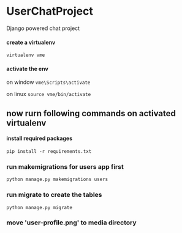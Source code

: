 # UserChatProject
Django powered chat project


#### create a virtualenv 
`virtualenv vme`

#### activate the env

on window
`vme\Scripts\activate`


on linux
`source vme/bin/activate`



## now rurn following commands on activated virtualenv
#### install required packages
`pip install -r requirements.txt`


### run makemigrations for users app first
`python manage.py makemigrations users`

### run migrate to create the tables
`python manage.py migrate`

### move 'user-profile.png' to media directory
